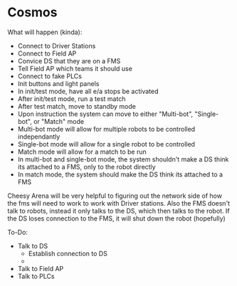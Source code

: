 # Cosmos

What will happen (kinda):
- Connect to Driver Stations
- Connect to Field AP
- Convice DS that they are on a FMS
- Tell Field AP which teams it should use
- Connect to fake PLCs
- Init buttons and light panels
- In init/test mode, have all e/a stops be activated
- After init/test mode, run a test match
- After test match, move to standby mode
- Upon instruction the system can move to either "Multi-bot", "Single-bot", or "Match" mode
- Multi-bot mode will allow for multiple robots to be controlled independantly
- Single-bot mode will allow for a single robot to be controlled
- Match mode will allow for a match to be run
- In multi-bot and single-bot mode, the system shouldn't make a DS think its attached to a FMS, only to the robot directly
- In match mode, the system should make the DS think its attached to a FMS



Cheesy Arena will be very helpful to figuring out the network side of how the fms will need to work to work with Driver stations.
Also the FMS doesn't talk to robots, instead it only talks to the DS, which then talks to the robot.
If the DS loses connection to the FMS, it will shut down the robot (hopefully)

To-Do:
- Talk to DS
    - Establish connection to DS
    - 
- Talk to Field AP
- Talk to PLCs